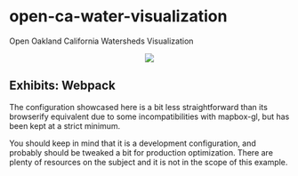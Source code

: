 # open-ca-water-visualization
Open Oakland California Watersheds Visualization

<div align="center">
  <img src="https://avatars3.githubusercontent.com/u/2105791?v=3&s=200" />
</div>

## Exhibits: Webpack

The configuration showcased here is a bit less straightforward than its browserify
equivalent due to some incompatibilities with mapbox-gl, but has been kept at a
strict minimum.

You should keep in mind that it is a development configuration, and probably
should be tweaked a bit for production optimization. There are plenty of resources
on the subject and it is not in the scope of this example.
